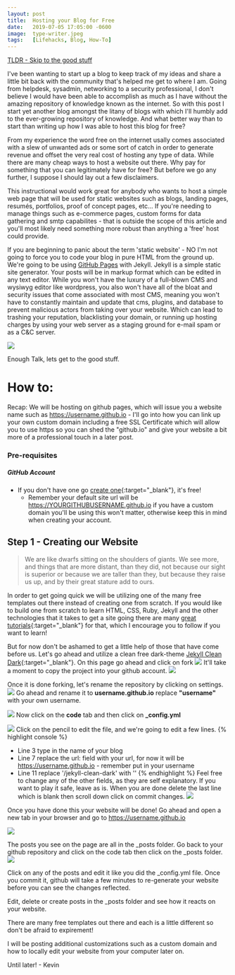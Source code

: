 ```yaml
---
layout: post
title:  Hosting your Blog for Free
date:   2019-07-05 17:05:00 -0600
image:  type-writer.jpeg
tags:   [Lifehacks, Blog, How-To]
---
```


<a href='#how-to'>TLDR - Skip to the good stuff</a>

I've been wanting to start up a blog to keep track of my ideas and share a little bit back with the community that's helped me get to where I am. Going from helpdesk, sysadmin, networking to a security professional, I don't believe I would have been able to accomplish as much as I have without the amazing repository of knowledge known as the internet. So with this post I start yet another blog amongst the litany of blogs with which I'll humbly add to the ever-growing repository of knowledge. And what better way than to start than writing up how I was able to host this blog for free?

From my experience the word free on the internet usally comes associated with a slew of unwanted ads or some sort of catch in order to generate revenue and offset the very real cost of hosting any type of data. While there are many cheap ways to host a website out there. Why pay for something that you can legitimately have for free? But before we go any further, I suppose I should lay out a few disclaimers. 

This instructional would work great for anybody who wants to host a simple web page that will be used for static websites such as blogs, landing pages, resumés, portfolios, proof of concept pages, etc... If you're needing to manage things such as e-commerce pages, custom forms for data gathering and smtp capabilites - that is outside the scope of this article and you'll most likely need something more robust than anything a 'free' host could provide. 

If you are beginning to panic about the term 'static website' - NO I'm not going to force you to code your blog in pure HTML from the ground up. We're going to be using <a href="https://pages.github.com/">GitHub Pages</a> with Jekyll. Jekyll is a simple static site generator. Your posts will be in markup format which can be edited in any text editor. While you won't have the luxury of a full-blown CMS and wysiwyg editor like wordpress, you also won't have all of the bloat and security issues that come associated with most CMS, meaning you won't have to constantly maintain and update that cms, plugins, and database to prevent malicious actors from taking over your website. Which can lead to trashing your reputation, blacklisting your domain, or running up hosting charges by using your web server as a staging ground for e-mail spam or as a C&C server.   

![]({{site.baseurl}}/img/blog.jpg)

Enough Talk, lets get to the good stuff. 

# How to: 
Recap: We will be hosting on github pages, which will issue you a website name such as https://username.github.io - I'll go into how you can link up your own custom domain including a free SSL Certificate which will allow you to use https so you can shed the "github.io" and give your website a bit more of a professional touch in a later post. 

### Pre-requisites
##### GitHub Account
* If you don't have one go [create one](https://github.com/join){:target="_blank"}, it's free!
	* Remember your default site url will be https://YOURGITHUBUSERNAME.github.io if you have a custom domain you'll be using this won't matter, otherwise keep this in mind when creating your account. 

## Step 1 - Creating our Website
> We are like dwarfs sitting on the shoulders of giants. We see more, and things that are more distant, than they did, not because our sight is superior or because we are taller than they, but because they raise us up, and by their great stature add to ours.

In order to get going quick we will be utilizing one of the many free templates out there instead of creating one from scratch. If you would like to build one from scratch to learn HTML, CSS, Ruby, Jekyll and the other technologies that it takes to get a site going there are many [great tutorials](http://jmcglone.com/guides/github-pages/){:target="_blank"} for that, which I encourage you to follow if you want to learn! 

But for now don't be ashamed to get a little help of those that have come before us. Let's go ahead and utilize a clean free dark-theme [Jekyll Clean Dark](https://github.com/streetturtle/jekyll-clean-dark){:target="_blank"}. 
On this page go ahead and click on fork
![]({{site.baseurl}}/img/free-blog/fork-it.png)
It'll take a moment to copy the project into your github account. 
![]({{site.baseurl}}/img/free-blog/forking.png)

Once it is done forking, let's rename the repository by clicking on settings. 
![]({{site.baseurl}}/img/free-blog/settings.png)
Go ahead and rename it to **username.github.io** replace **"username"** with your own username. 

![]({{site.baseurl}}/img/free-blog/code-configyml.png)
Now click on the **code** tab and then click on **_config.yml** 

![]({{site.baseurl}}/img/free-blog/edit.png)
Click on the pencil to edit the file, and we're going to edit a few lines. 
{% highlight console %}
* Line 3 type in the name of your blog 
* Line 7 replace the url: field with your url, for now it will be https://username.github.io - remember put in your username
* Line 11 replace '/jekyll-clean-dark' with ''
{% endhighlight %}
Feel free to change any of the other fields, as they are self explanatory. If you want to play it safe, leave as is. 
When you are done delete the last line which is blank then scroll down click on commit changes. 
![]({{site.baseurl}}/img/free-blog/commit.png)

Once you have done this your website will be done! Go ahead and open a new tab in your browser and go to https://username.github.io

![]({{site.baseurl}}/img/free-blog/blog_example.png)

The posts you see on the page are all in the _posts folder. Go back to your github repository and click on the code tab then click on the _posts folder. 
![]({{site.baseurl}}/img/free-blog/posts.png)

Click on any of the posts and edit it like you did the _config.yml file. Once you commit it, github will take a few minutes to re-generate your website before you can see the changes reflected.

Edit, delete or create posts in the _posts folder and see how it reacts on your website. 

There are many free templates out there and each is a little different so don't be afraid to expirement!

I will be posting additional customizations such as a custom domain and how to locally edit your website from your computer later on. 

Until later! - Kevin
